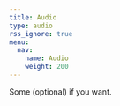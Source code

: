 ```yaml
---
title: Audio
type: audio
rss_ignore: true
menu:
  nav:
    name: Audio
    weight: 200
---
```

Some (optional) if you want.

